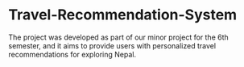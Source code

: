 # Travel-Recommendation-System
The project was developed as part of our minor project for the 6th semester, and it aims to provide users with personalized travel recommendations for exploring Nepal.
